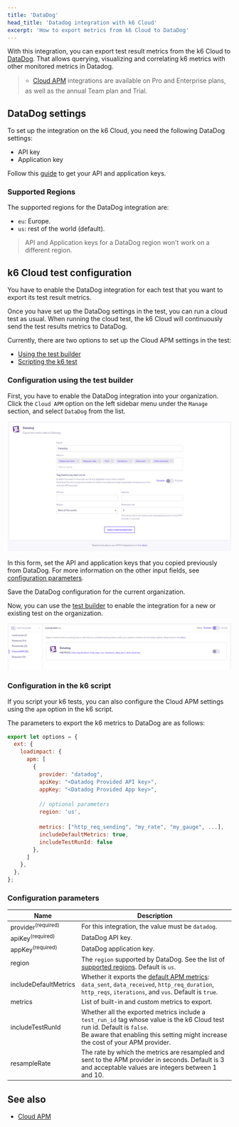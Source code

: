 ```yaml
---
title: 'DataDog'
head_title: 'Datadog integration with k6 Cloud'
excerpt: 'How to export metrics from k6 Cloud to DataDog'
---
```


With this integration, you can export test result metrics from the k6 Cloud to [DataDog](https://www.datadoghq.com/). That allows querying, visualizing and correlating k6 metrics with other monitored metrics in Datadog. 

> ⭐️  &nbsp;[Cloud APM](/cloud/integrations/cloud-apm/) integrations are available on Pro and Enterprise plans, as well as the annual Team plan and Trial.


## DataDog settings

To set up the integration on the k6 Cloud, you need the following DataDog settings:

- API key
- Application key

Follow this [guide](https://docs.datadoghq.com/account_management/api-app-keys/) to get your API and application keys.  

### Supported Regions

The supported regions for the DataDog integration are:

- `eu`: Europe.
- `us`: rest of the world (default).

> API and Application keys for a DataDog region won't work on a different region.

## k6 Cloud test configuration

You have to enable the DataDog integration for each test that you want to export its test result metrics.

Once you have set up the DataDog settings in the test, you can run a cloud test as usual. When running the cloud test, the k6 Cloud will continuously send the test results metrics to DataDog.

Currently, there are two options to set up the Cloud APM settings in the test:

- [Using the test builder](#configuration-using-the-test-builder)
- [Scripting the k6 test](#configuration-in-the-k6-script)  

### Configuration using the test builder

First, you have to enable the DataDog integration into your organization. Click the `Cloud APM` option on the left sidebar menu under the `Manage` section, and select `DataDog` from the list.

![Cloud APM - DataDog Form UI](images/datadog-cloud-app-form.png)

In this form, set the API and application keys that you copied previously from DataDog.  For more information on the other input fields, see [configuration parameters](#configuration-parameters).

Save the DataDog configuration for the current organization. 

Now, you can use the [test builder](/test-authoring/test-builder) to enable the integration for a new or existing test on the organization.

![Cloud APM - DataDog Test Builder UI](images/datadog-cloud-app-testbuilder.png)

### Configuration in the k6 script

If you script your k6 tests, you can also configure the Cloud APM settings using the `apm` option in the k6 script. 

The parameters to export the k6 metrics to DataDog are as follows:

```javascript
export let options = {
  ext: {
    loadimpact: {
      apm: [
        {
          provider: "datadog",
          apiKey: "<Datadog Provided API key>",
          appKey: "<Datadog Provided App key>",

          // optional parameters
          region: 'us',

          metrics: ["http_req_sending", "my_rate", "my_gauge", ...],
          includeDefaultMetrics: true,
          includeTestRunId: false
        },
      ]
    },
  },
};
```

### Configuration parameters

| Name                    | Description                                                                                                                                            |
| ----------------------- | ------------------------------------------------------------------------------------------------------------------------------------------------------ |
| provider<sup>(required)</sup>              | For this integration, the value must be `datadog`.   |
| apiKey<sup>(required)</sup>                | DataDog API key.                         |
| appKey<sup>(required)</sup>                | DataDog application key.                 |
| region                | The `region` supported by DataDog. See the list of [supported regions](#supported-regions). Default is `us`.                 |
| includeDefaultMetrics | Whether it exports the [default APM metrics](/cloud/integrations/cloud-apm/#default-apm-metrics): `data_sent`, `data_received`, `http_req_duration`, `http_reqs`, `iterations`, and `vus`. Default is `true`. |
| metrics               | List of built-in and custom metrics to export.    |
| includeTestRunId      | Whether all the exported metrics include a `test_run_id` tag whose value is the k6 Cloud test run id. Default is `false`. <br/> Be aware that enabling this setting might increase the cost of your APM provider. |
| resampleRate          | The rate by which the metrics are resampled and sent to the APM provider in seconds. Default is 3 and acceptable values are integers between 1 and 10. |

## See also

- [Cloud APM](/cloud/integrations/cloud-apm/)